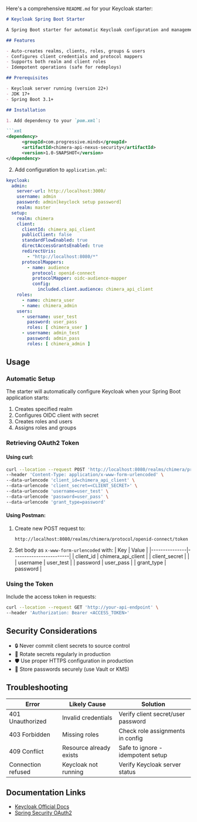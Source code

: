 Here's a comprehensive `README.md` for your Keycloak starter:

```markdown
# Keycloak Spring Boot Starter

A Spring Boot starter for automatic Keycloak configuration and management.

## Features

- Auto-creates realms, clients, roles, groups & users
- Configures client credentials and protocol mappers
- Supports both realm and client roles
- Idempotent operations (safe for redeploys)

## Prerequisites

- Keycloak server running (version 22+)
- JDK 17+
- Spring Boot 3.1+

## Installation

1. Add dependency to your `pom.xml`:

```xml
<dependency>
      <groupId>com.progressive.minds</groupId>
      <artifactId>chimera-api-nexus-security</artifactId>
      <version>1.0-SNAPSHOT</version>
</dependency>
```

2. Add configuration to `application.yml`:

```yaml
keycloak:
  admin:
    server-url: http://localhost:3000/
    username: admin
    password: admin[keyclock setup password]
    realm: master
  setup:
    realm: chimera
    client:
      clientId: chimera_api_client
      publicClient: false
      standardFlowEnabled: true
      directAccessGrantsEnabled: true
      redirectUris:
        - "http://localhost:8080/*"
      protocolMappers:
        - name: audience
          protocol: openid-connect
          protocolMapper: oidc-audience-mapper
          config:
            included.client.audience: chimera_api_client
    roles:
      - name: chimera_user
      - name: chimera_admin
    users:
      - username: user_test
        password: user_pass
        roles: [ chimera_user ]
      - username: admin_test
        password: admin_pass
        roles: [ chimera_admin ]
```

## Usage

### Automatic Setup

The starter will automatically configure Keycloak when your Spring Boot application starts:

1. Creates specified realm
2. Configures OIDC client with secret
3. Creates roles and users
4. Assigns roles and groups

### Retrieving OAuth2 Token

#### Using curl:

```bash
curl --location --request POST 'http://localhost:8080/realms/chimera/protocol/openid-connect/token' \
--header 'Content-Type: application/x-www-form-urlencoded' \
--data-urlencode 'client_id=chimera_api_client' \
--data-urlencode 'client_secret=<CLIENT_SECRET>' \
--data-urlencode 'username=user_test' \
--data-urlencode 'password=user_pass' \
--data-urlencode 'grant_type=password'
```

#### Using Postman:

1. Create new POST request to:
   ```
   http://localhost:8080/realms/chimera/protocol/openid-connect/token
   ```
2. Set body as `x-www-form-urlencoded` with:
   | Key | Value |
   |---------------|------------------------|
   | client_id | chimera_api_client |
   | client_secret | <Get from Keycloak UI> |
   | username | user_test |
   | password | user_pass |
   | grant_type | password |

### Using the Token

Include the access token in requests:

```bash
curl --location --request GET 'http://your-api-endpoint' \
--header 'Authorization: Bearer <ACCESS_TOKEN>'
```

## Security Considerations

- 🔒 Never commit client secrets to source control
- 🔄 Rotate secrets regularly in production
- 🛡️ Use proper HTTPS configuration in production
- 🔐 Store passwords securely (use Vault or KMS)

## Troubleshooting

| Error              | Likely Cause            | Solution                           |
|--------------------|-------------------------|------------------------------------|
| 401 Unauthorized   | Invalid credentials     | Verify client secret/user password |
| 403 Forbidden      | Missing roles           | Check role assignments in config   |
| 409 Conflict       | Resource already exists | Safe to ignore - idempotent setup  |
| Connection refused | Keycloak not running    | Verify Keycloak server status      |

## Documentation Links

- [Keycloak Official Docs](https://www.keycloak.org/documentation)
- [Spring Security OAuth2](https://docs.spring.io/spring-security/reference/servlet/oauth2/index.html)

```
